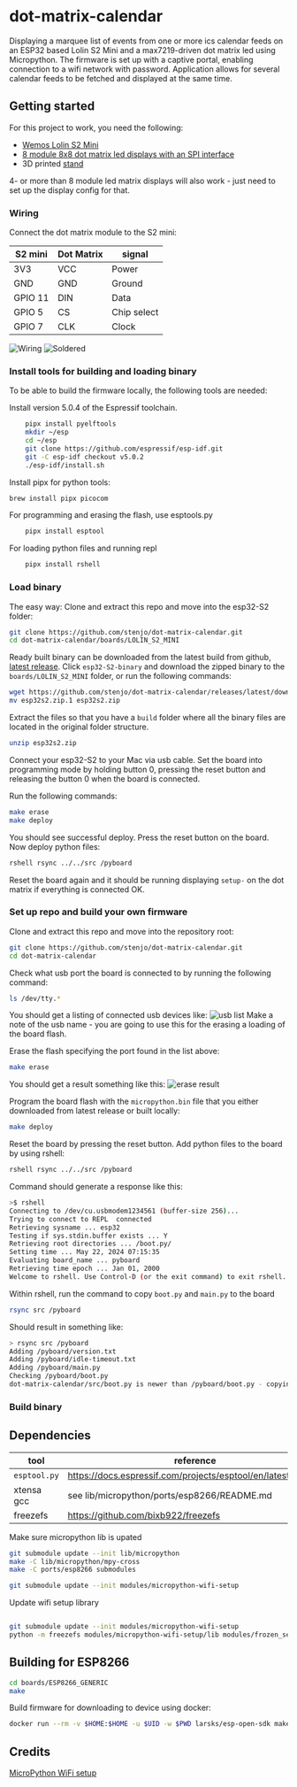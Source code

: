 # dot-matrix-calendar

Displaying a marquee list of events from one or more ics calendar feeds on an ESP32 based Lolin S2 Mini and a max7219-driven dot matrix led using Micropython. The firmware is set up with a captive portal, enabling 
connection to a wifi network with password.
Application allows for several calendar feeds to be fetched and displayed at the same time.


## Getting started

For this project to work, you need the following:

- [Wemos Lolin S2 Mini](https://elkim.no/produkt/esp32-s2-mini-v1-0-0/)
- [8 module 8x8 dot matrix led displays with an SPI interface](https://www.aliexpress.com/item/1005006246992859.html?channel=twinner)
- 3D printed [stand](stand/README.md)

4- or more than 8 module led matrix displays will also work - just need to set up the display config for that.

### Wiring

Connect the dot matrix module to the S2 mini:

| S2 mini | Dot Matrix | signal      |
|---------|------------|-------------|
| 3V3     | VCC        | Power       |
| GND     | GND        | Ground      |
| GPIO 11 | DIN        | Data        |
| GPIO 5  | CS         | Chip select |
| GPIO 7  | CLK        | Clock       |

![Wiring](resources/wiring.png)
![Soldered](resources/soldered.jpg)

### Install tools for building and loading binary

To be able to build the firmware locally, the following tools are needed:

Install version 5.0.4 of the Espressif toolchain.

```bash
    pipx install pyelftools
    mkdir ~/esp
    cd ~/esp
    git clone https://github.com/espressif/esp-idf.git
    git -C esp-idf checkout v5.0.2
    ./esp-idf/install.sh
```

Install pipx for python tools:

```bash
brew install pipx picocom
```

For programming and erasing the flash, use esptools.py

```bash
    pipx install esptool
```

For loading python files and running repl

```bash
    pipx install rshell
```

### Load binary

The easy way:
Clone and extract this repo and move into the esp32-S2 folder:

```bash
git clone https://github.com/stenjo/dot-matrix-calendar.git
cd dot-matrix-calendar/boards/LOLIN_S2_MINI
```

Ready built binary can be downloaded from the latest build from github, [latest release](https://github.com/stenjo/dot-matrix-calendar/releases/latest). Click `esp32-S2-binary` and download the zipped binary to the `boards/LOLIN_S2_MINI` folder, or run the following commands:

```bash
wget https://github.com/stenjo/dot-matrix-calendar/releases/latest/download/esp32s2.zip
mv esp32s2.zip.1 esp32s2.zip
```

Extract the files so that you have a `build` folder where all the binary files are located in the original folder structure.

```bash
unzip esp32s2.zip
```

Connect your esp32-S2 to your Mac via usb cable. Set the board into programming mode by holding button 0, pressing the reset button and releasing the button 0 when the board is connected.

Run the following commands:

```bash
make erase
make deploy
```

You should see successful deploy.
Press the reset button on the board.
Now deploy python files:

```bash
rshell rsync ../../src /pyboard
```
Reset the board again and it should be running displaying `setup-` on the dot matrix if everything is connected OK. 

### Set up repo and build your own firmware

Clone and extract this repo and move into the repository root:

```bash
git clone https://github.com/stenjo/dot-matrix-calendar.git
cd dot-matrix-calendar
```

Check what usb port the board is connected to by running the following command:

```bash
ls /dev/tty.*
```

You should get a listing of connected usb devices like:
![usb list](resources/usb-name.png)
Make a note of the usb name - you are going to use this for the erasing a loading of the board flash.

Erase the flash specifying the port found in the list above:

```bash
make erase
```

You should get a result something like this:
![erase result](resources/erasing-flash.png)

Program the board flash with the `micropython.bin` file that you either downloaded from latest release or built locally:

```bash
make deploy
```

Reset the board by pressing the reset button.
Add python files to the board by using rshell:

```bash
rshell rsync ../../src /pyboard
```

Command should generate a response like this:

```bash
>$ rshell
Connecting to /dev/cu.usbmodem1234561 (buffer-size 256)...
Trying to connect to REPL  connected
Retrieving sysname ... esp32
Testing if sys.stdin.buffer exists ... Y
Retrieving root directories ... /boot.py/
Setting time ... May 22, 2024 07:15:35
Evaluating board_name ... pyboard
Retrieving time epoch ... Jan 01, 2000
Welcome to rshell. Use Control-D (or the exit command) to exit rshell.
```

Within rshell, run the command to copy `boot.py` and `main.py` to the board

```bash
rsync src /pyboard
```

Should result in something like:

```bash
> rsync src /pyboard
Adding /pyboard/version.txt
Adding /pyboard/idle-timeout.txt
Adding /pyboard/main.py
Checking /pyboard/boot.py
dot-matrix-calendar/src/boot.py is newer than /pyboard/boot.py - copying
```

### Build binary

## Dependencies
| tool            | reference        |
|-----------------|------------------|
| `esptool.py`    | https://docs.espressif.com/projects/esptool/en/latest/esp32/ |
| xtensa gcc      | see lib/micropython/ports/esp8266/README.md |
| freezefs        | https://github.com/bixb922/freezefs |

Make sure micropython lib is upated

``` bash
git submodule update --init lib/micropython
make -C lib/micropython/mpy-cross
make -C ports/esp8266 submodules

git submodule update --init modules/micropython-wifi-setup
```

Update wifi setup library

``` bash

git submodule update --init modules/micropython-wifi-setup
python -m freezefs modules/micropython-wifi-setup/lib modules/frozen_setup.py -ov always

```

## Building for ESP8266
```bash
cd boards/ESP8266_GENERIC
make
```

Build firmware for downloading to device using docker:

```bash
docker run --rm -v $HOME:$HOME -u $UID -w $PWD larsks/esp-open-sdk make PYTHON=python3
```


## Credits

[MicroPython WiFi setup](https://github.com/george-hawkins/micropython-wifi-setup)